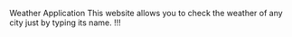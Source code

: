 Weather Application
This website allows you to check the weather of any city just by typing its name.
!!!
